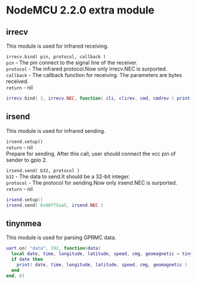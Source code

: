 # **NodeMCU 2.2.0** extra module #

## irrecv
This module is used for infrared receiving.

`irrecv.bind( pin, protocol, callback )`   
`pin` - The pin connect to the signal line of the receiver.   
`protocol` - The infrared protocol.Now only irrecv.NEC is surported.   
`callback` - The callback function for receiving. The parameters are bytes received.   
`return` - nil

```lua
irrecv.bind( 3, irrecv.NEC, function( cli, clirev, cmd, cmdrev ) print( cli, cmd ) end
```

## irsend
This module is used for infrared sending.    

`irsend.setup()`   
`return` - nil   
Prepare for sending. After this call, user should connect the vcc pin of sender to gpio 2.   

`irsend.send( b32, protocol )`   
`b32` - The data to send.It should be a 32-bit integer.   
`protocol` - The protocol for sending.Now only irsend.NEC is surported.   
`return` - nil   

```lua
irsend.setup()
irsend.send( 0x00ff5aa5, irsend.NEC )
```

## tinynmea
This module is used for parsing GPRMC data.   

```lua
uart.on( "data", 192, function(data)
  local date, time, longitude, latitude, speed, cmg, geomagnetic = tinynmea.parse(data)
  if date then
    print( date, time, longitude, latitude, speed, cmg, geomagnetic )
  end
end, 0)
```
